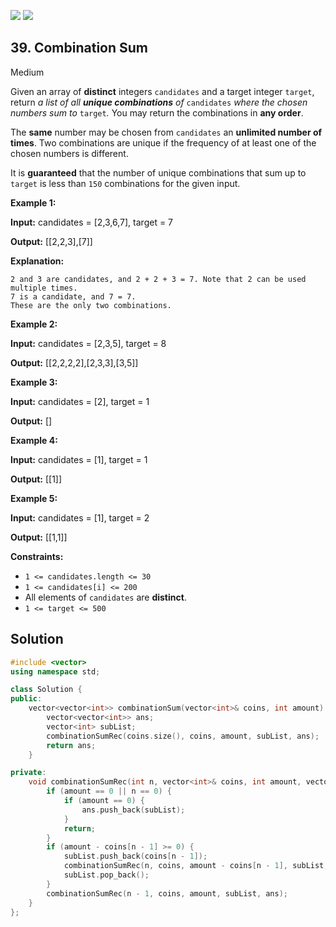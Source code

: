 [![](https://img.shields.io/github/stars/javadev/LeetCode-in-All?label=Stars&style=flat-square)](https://github.com/javadev/LeetCode-in-All)
[![](https://img.shields.io/github/forks/javadev/LeetCode-in-All?label=Fork%20me%20on%20GitHub%20&style=flat-square)](https://github.com/javadev/LeetCode-in-All/fork)

## 39\. Combination Sum

Medium

Given an array of **distinct** integers `candidates` and a target integer `target`, return _a list of all **unique combinations** of_ `candidates` _where the chosen numbers sum to_ `target`_._ You may return the combinations in **any order**.

The **same** number may be chosen from `candidates` an **unlimited number of times**. Two combinations are unique if the frequency of at least one of the chosen numbers is different.

It is **guaranteed** that the number of unique combinations that sum up to `target` is less than `150` combinations for the given input.

**Example 1:**

**Input:** candidates = [2,3,6,7], target = 7

**Output:** [[2,2,3],[7]]

**Explanation:**

    2 and 3 are candidates, and 2 + 2 + 3 = 7. Note that 2 can be used multiple times.
    7 is a candidate, and 7 = 7.
    These are the only two combinations. 

**Example 2:**

**Input:** candidates = [2,3,5], target = 8

**Output:** [[2,2,2,2],[2,3,3],[3,5]] 

**Example 3:**

**Input:** candidates = [2], target = 1

**Output:** [] 

**Example 4:**

**Input:** candidates = [1], target = 1

**Output:** [[1]] 

**Example 5:**

**Input:** candidates = [1], target = 2

**Output:** [[1,1]] 

**Constraints:**

*   `1 <= candidates.length <= 30`
*   `1 <= candidates[i] <= 200`
*   All elements of `candidates` are **distinct**.
*   `1 <= target <= 500`



## Solution

```cpp
#include <vector>
using namespace std;

class Solution {
public:
    vector<vector<int>> combinationSum(vector<int>& coins, int amount) {
        vector<vector<int>> ans;
        vector<int> subList;
        combinationSumRec(coins.size(), coins, amount, subList, ans);
        return ans;
    }

private:
    void combinationSumRec(int n, vector<int>& coins, int amount, vector<int>& subList, vector<vector<int>>& ans) {
        if (amount == 0 || n == 0) {
            if (amount == 0) {
                ans.push_back(subList);
            }
            return;
        }
        if (amount - coins[n - 1] >= 0) {
            subList.push_back(coins[n - 1]);
            combinationSumRec(n, coins, amount - coins[n - 1], subList, ans);
            subList.pop_back();
        }
        combinationSumRec(n - 1, coins, amount, subList, ans);
    }
};
```